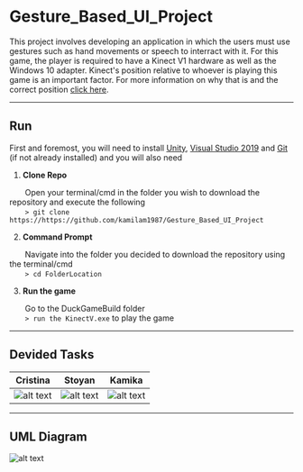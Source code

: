 # Gesture_Based_UI_Project
This project involves developing an application in which the users must use gestures such as hand movements or speech to interract with it.
For this game, the player is required to have a Kinect V1 hardware as well as the Windows 10 adapter. Kinect's position relative to whoever is playing this game is an important factor. For more information on why that is and the correct position [click here](https://support.xbox.com/en-US/xbox-360/accessories/sensor-placement).

***

## Run
First and foremost, you will need to install [Unity](https://unity3d.com/get-unity/download), [Visual Studio 2019](https://visualstudio.microsoft.com/vs/) and [Git](https://git-scm.com/book/en/v2/Getting-Started-Installing-Git) (if not already installed) and you will also need 

1. **Clone Repo**

&nbsp;&nbsp;&nbsp;&nbsp;&nbsp;&nbsp;&nbsp;Open your terminal/cmd in the folder you wish to download the repository and execute the following </br>
&nbsp;&nbsp;&nbsp;&nbsp;&nbsp;&nbsp;&nbsp;```> git clone https://https://github.com/kamilam1987/Gesture_Based_UI_Project```

2. **Command Prompt**

&nbsp;&nbsp;&nbsp;&nbsp;&nbsp;&nbsp;&nbsp;Navigate into the folder you decided to download the repository using the terminal/cmd </br>
&nbsp;&nbsp;&nbsp;&nbsp;&nbsp;&nbsp;&nbsp;```> cd FolderLocation```

3. **Run the game**

&nbsp;&nbsp;&nbsp;&nbsp;&nbsp;&nbsp;&nbsp;Go to the DuckGameBuild folder </br>
&nbsp;&nbsp;&nbsp;&nbsp;&nbsp;&nbsp;&nbsp;```> run the KinectV.exe``` to play the game

***

## Devided Tasks

Cristina                   |  Stoyan                   |  Kamika                   
:-------------------------:|:-------------------------:|:-------------------------:
![alt text](https://github.com/kamilam1987/Gesture_Based_UI_Project/blob/master/img/Cristina.PNG)  |  ![alt text](https://github.com/kamilam1987/Gesture_Based_UI_Project/blob/master/img/Stoyan.PNG)      | ![alt text](https://github.com/kamilam1987/Gesture_Based_UI_Project/blob/master/img/Kamila.PNG)




***

## UML Diagram
![alt text](https://github.com/kamilam1987/Gesture_Based_UI_Project/blob/master/ClassDiagram-UML.png)
